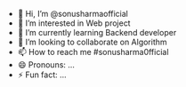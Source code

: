 - 👋 Hi, I’m @sonusharmaofficial
- 👀 I’m interested in Web project
- 🌱 I’m currently learning Backend developer
- 💞️ I’m looking to collaborate on Algorithm
- 📫 How to reach me #sonusharma0fficial
- 😄 Pronouns: ...
- ⚡ Fun fact: ...

<!---
sonusharmaofficial/sonusharmaofficial is a ✨ special ✨ repository because its `README.md` (this file) appears on your GitHub profile.
You can click the Preview link to take a look at your changes.
--->
